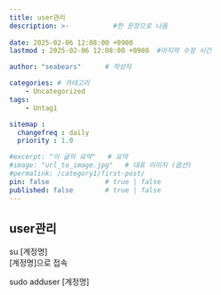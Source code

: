 ```yaml
---
title: user관리
description: >-           #한 문장으로 나옴
  
date: 2025-02-06 12:08:00 +0900
lastmod : 2025-02-06 12:08:00 +0900  #마지막 수정 시간

author: "seabears"      # 작성자

categories: # 카테고리
    - Uncategorized  
tags: 
    - Untag1

sitemap :
  changefreq : daily
  priority : 1.0

#excerpt: "이 글의 요약"   # 요약
#image: "url_to_image.jpg"   # 대표 이미지 (옵션)
#permalink: /category1/first-post/
pin: false              # true | false
published: false        # true | false
---
```



## user관리


su [계정명]  
[계정명]으로 접속

sudo adduser [계정명]  
